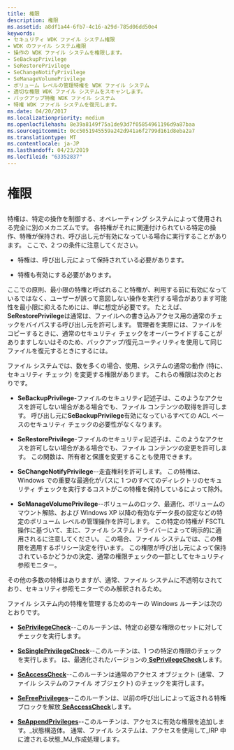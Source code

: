 ```yaml
---
title: 権限
description: 権限
ms.assetid: a8df1a44-6fb7-4c16-a29d-785d06dd50e4
keywords:
- セキュリティ WDK ファイル システム権限
- WDK のファイル システム権限
- 操作の WDK ファイル システムを権限します。
- SeBackupPrivilege
- SeRestorePrivilege
- SeChangeNotifyPrivilege
- SeManageVolumePrivilege
- ボリューム レベルの管理特権を WDK ファイル システム
- 適切な権限 WDK ファイル システムをスキャンします。
- バックアップ特権 WDK ファイル システム
- 特権 WDK ファイル システムを復元します。
ms.date: 04/20/2017
ms.localizationpriority: medium
ms.openlocfilehash: 8e39a8149f75a1de93d7f05854961196d9a87baa
ms.sourcegitcommit: 0cc5051945559a242d941a6f2799d161d8eba2a7
ms.translationtype: MT
ms.contentlocale: ja-JP
ms.lasthandoff: 04/23/2019
ms.locfileid: "63352837"
---
```

# <a name="privileges"></a>権限


## <span id="ddk_privileges_if"></span><span id="DDK_PRIVILEGES_IF"></span>


特権は、特定の操作を制御する、オペレーティング システムによって使用される完全に別のメカニズムです。 各特権がそれに関連付けられている特定の操作、特権が保持され、呼び出し元が有効になっている場合に実行することがあります。 ここで、2 つの条件に注意してください。

-   特権は、呼び出し元によって保持されている必要があります。

-   特権も有効にする必要があります。

ここでの原則、最小限の特権と呼ばれること特権が、利用する前に有効になっているではなく、ユーザーが誤って意図しない操作を実行する場合があります可能性を最小限に抑えるためには、単に想定が必要です。 たとえば、 **SeRestorePrivilege**は通常は、ファイルへの書き込みアクセス用の通常のチェックをバイパスする呼び出し元を許可します。 管理者を実際には、ファイルをコピーするときに、通常のセキュリティ チェックをオーバーライドすることがありますしないはそのため、バックアップ/復元ユーティリティを使用して同じファイルを復元するときにするには。

ファイル システムでは、数を多くの場合、使用、システムの通常の動作 (特に、セキュリティ チェック) を変更する権限があります。 これらの権限は次のとおりです。

-   **SeBackupPrivilege**-ファイルのセキュリティ記述子は、このようなアクセスを許可しない場合がある場合でも、ファイル コンテンツの取得を許可します。 呼び出し元に**SeBackupPrivilege**有効になっているすべての ACL ベースのセキュリティ チェックの必要性がなくなります。

-   **SeRestorePrivilege**-ファイルのセキュリティ記述子は、このようなアクセスを許可しない場合がある場合でも、ファイル コンテンツの変更を許可します。 この関数は、所有者と保護を変更することも使用できます。

-   **SeChangeNotifyPrivilege**--走査権利を許可します。 この特権は、Windows での重要な最適化がパスに 1 つのすべてのディレクトリのセキュリティ チェックを実行するコストがこの特権を保持しているによって除外。

-   **SeManageVolumePrivilege**--ボリュームのロック、最適化、ボリュームのマウント解除、および Windows XP 以降の有効なデータ長の設定などの特定のボリューム レベルの管理操作を許可します。 この特定の特権が FSCTL 操作に基づいて、主に、ファイル システム ドライバーによって明示的に適用されるに注意してください。 この場合、ファイル システムでは、この権限を適用するポリシー決定を行います。 この権限が呼び出し元によって保持されているかどうかの決定、通常の権限チェックの一部としてセキュリティ参照モニター。

その他の多数の特権はありますが、通常、ファイル システムに不透明なされており、セキュリティ参照モニターでのみ解釈されるため。

ファイル システム内の特権を管理するためのキーの Windows ルーチンは次のとおりです。

-   [**SePrivilegeCheck**](https://msdn.microsoft.com/library/windows/hardware/ff556686)--このルーチンは、特定の必要な権限のセットに対してチェックを実行します。

-   [**SeSinglePrivilegeCheck**](https://msdn.microsoft.com/library/windows/hardware/ff563740)--このルーチンは、1 つの特定の権限のチェックを実行します。 は、最適化されたバージョンの[ **SePrivilegeCheck**](https://msdn.microsoft.com/library/windows/hardware/ff556686)します。

-   [**SeAccessCheck**](https://msdn.microsoft.com/library/windows/hardware/ff563674)--このルーチンは通常のアクセス オブジェクト (通常、ファイル システムのファイル オブジェクト) のチェックを実行します。

-   [**SeFreePrivileges**](https://msdn.microsoft.com/library/windows/hardware/ff556656)--このルーチンは、以前の呼び出しによって返される特権ブロックを解放[ **SeAccessCheck**](https://msdn.microsoft.com/library/windows/hardware/ff563674)します。

-   [**SeAppendPrivileges**](https://msdn.microsoft.com/library/windows/hardware/ff554762)--このルーチンは、アクセスに有効な権限を追加します。\_状態構造体。 通常、ファイル システムは、アクセスを使用して\_IRP 中に渡される状態\_MJ\_作成処理します。

 

 




